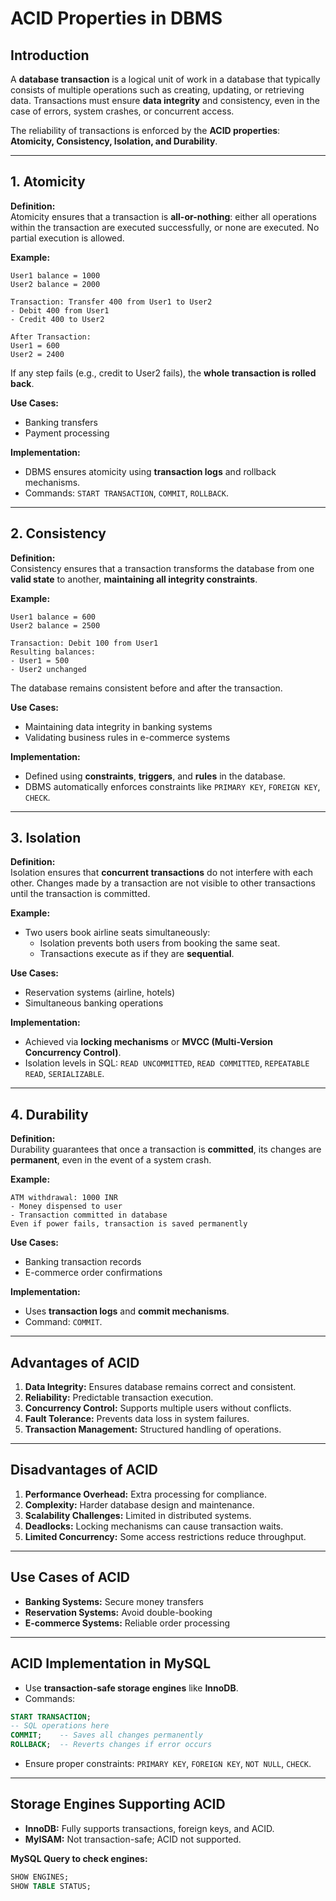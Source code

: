 # ACID Properties in DBMS

## Introduction
A **database transaction** is a logical unit of work in a database that typically consists of multiple operations such as creating, updating, or retrieving data. Transactions must ensure **data integrity** and consistency, even in the case of errors, system crashes, or concurrent access.  

The reliability of transactions is enforced by the **ACID properties**: **Atomicity, Consistency, Isolation, and Durability**.

---

## 1. Atomicity
**Definition:**  
Atomicity ensures that a transaction is **all-or-nothing**: either all operations within the transaction are executed successfully, or none are executed. No partial execution is allowed.  

**Example:**
```
User1 balance = 1000
User2 balance = 2000

Transaction: Transfer 400 from User1 to User2
- Debit 400 from User1
- Credit 400 to User2

After Transaction:
User1 = 600
User2 = 2400
```
If any step fails (e.g., credit to User2 fails), the **whole transaction is rolled back**.  

**Use Cases:**  
- Banking transfers  
- Payment processing  

**Implementation:**  
- DBMS ensures atomicity using **transaction logs** and rollback mechanisms.
- Commands: `START TRANSACTION`, `COMMIT`, `ROLLBACK`.

---

## 2. Consistency
**Definition:**  
Consistency ensures that a transaction transforms the database from one **valid state** to another, **maintaining all integrity constraints**.  

**Example:**
```
User1 balance = 600
User2 balance = 2500

Transaction: Debit 100 from User1
Resulting balances:
- User1 = 500
- User2 unchanged
```
The database remains consistent before and after the transaction.  

**Use Cases:**  
- Maintaining data integrity in banking systems  
- Validating business rules in e-commerce systems  

**Implementation:**  
- Defined using **constraints**, **triggers**, and **rules** in the database.  
- DBMS automatically enforces constraints like `PRIMARY KEY`, `FOREIGN KEY`, `CHECK`.

---

## 3. Isolation
**Definition:**  
Isolation ensures that **concurrent transactions** do not interfere with each other. Changes made by a transaction are not visible to other transactions until the transaction is committed.  

**Example:**
- Two users book airline seats simultaneously:
  - Isolation prevents both users from booking the same seat.
  - Transactions execute as if they are **sequential**.

**Use Cases:**  
- Reservation systems (airline, hotels)  
- Simultaneous banking operations  

**Implementation:**  
- Achieved via **locking mechanisms** or **MVCC (Multi-Version Concurrency Control)**.
- Isolation levels in SQL: `READ UNCOMMITTED`, `READ COMMITTED`, `REPEATABLE READ`, `SERIALIZABLE`.

---

## 4. Durability
**Definition:**  
Durability guarantees that once a transaction is **committed**, its changes are **permanent**, even in the event of a system crash.  

**Example:**  
```
ATM withdrawal: 1000 INR
- Money dispensed to user
- Transaction committed in database
Even if power fails, transaction is saved permanently
```

**Use Cases:**  
- Banking transaction records  
- E-commerce order confirmations  

**Implementation:**  
- Uses **transaction logs** and **commit mechanisms**.
- Command: `COMMIT`.

---

## Advantages of ACID
1. **Data Integrity:** Ensures database remains correct and consistent.  
2. **Reliability:** Predictable transaction execution.  
3. **Concurrency Control:** Supports multiple users without conflicts.  
4. **Fault Tolerance:** Prevents data loss in system failures.  
5. **Transaction Management:** Structured handling of operations.

---

## Disadvantages of ACID
1. **Performance Overhead:** Extra processing for compliance.  
2. **Complexity:** Harder database design and maintenance.  
3. **Scalability Challenges:** Limited in distributed systems.  
4. **Deadlocks:** Locking mechanisms can cause transaction waits.  
5. **Limited Concurrency:** Some access restrictions reduce throughput.

---

## Use Cases of ACID
- **Banking Systems:** Secure money transfers  
- **Reservation Systems:** Avoid double-booking  
- **E-commerce Systems:** Reliable order processing  

---

## ACID Implementation in MySQL
- Use **transaction-safe storage engines** like **InnoDB**.  
- Commands:
```sql
START TRANSACTION;
-- SQL operations here
COMMIT;    -- Saves all changes permanently
ROLLBACK;  -- Reverts changes if error occurs
```
- Ensure proper constraints: `PRIMARY KEY`, `FOREIGN KEY`, `NOT NULL`, `CHECK`.

---

## Storage Engines Supporting ACID
- **InnoDB:** Fully supports transactions, foreign keys, and ACID.  
- **MyISAM:** Not transaction-safe; ACID not supported.  

**MySQL Query to check engines:**
```sql
SHOW ENGINES;
SHOW TABLE STATUS;
```

